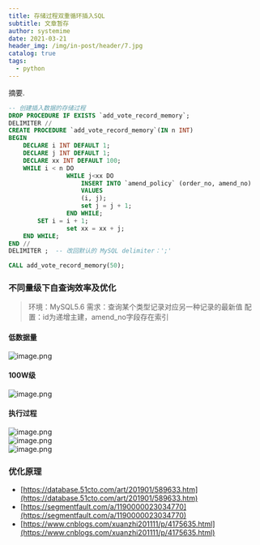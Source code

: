```yaml
---
title: 存储过程双重循环插入SQL
subtitle: 文章暂存
author: systemime
date: 2021-03-21
header_img: /img/in-post/header/7.jpg
catalog: true
tags:
  - python
---
```

摘要.

<!-- more -->


```sql
-- 创建插入数据的存储过程
DROP PROCEDURE IF EXISTS `add_vote_record_memory`;
DELIMITER //
CREATE PROCEDURE `add_vote_record_memory`(IN n INT)
BEGIN
    DECLARE i INT DEFAULT 1;
    DECLARE j INT DEFAULT 1;
    DECLARE xx INT DEFAULT 100;
    WHILE i < n DO
				WHILE j<xx DO
					INSERT INTO `amend_policy` (order_no, amend_no)
					VALUES
					(i, j);
					set j = j + 1;
				END WHILE;
        SET i = i + 1;
				set xx = xx + j;
    END WHILE;
END //
DELIMITER ;  -- 改回默认的 MySQL delimiter：';'

CALL add_vote_record_memory(50);
```


<a name="AM37m"></a>
### 不同量级下自查询效率及优化
> 环境：MySQL5.6
> 需求：查询某个类型记录对应另一种记录的最新值
> 配置：id为递增主建，amend_no字段存在索引



<a name="C0bWl"></a>
#### 低数据量
![image.png](https://cdn.nlark.com/yuque/0/2021/png/663138/1616326324600-26472b45-75fe-4ca8-aa5e-87eeefd39b46.png#align=left&display=inline&height=466&margin=%5Bobject%20Object%5D&name=image.png&originHeight=932&originWidth=1226&size=160376&status=done&style=none&width=613)
<a name="8FpiT"></a>
#### 100W级
![image.png](https://cdn.nlark.com/yuque/0/2021/png/663138/1616326344922-0e206b81-934f-4ae9-a8d5-9440b75bade2.png#align=left&display=inline&height=519&margin=%5Bobject%20Object%5D&name=image.png&originHeight=1038&originWidth=1160&size=144463&status=done&style=none&width=580)<br />

<a name="03gyl"></a>
#### 执行过程
![image.png](https://cdn.nlark.com/yuque/0/2021/png/663138/1616326438882-d08ff0ab-b8bb-4573-845c-98b3c9954e7b.png#align=left&display=inline&height=499&margin=%5Bobject%20Object%5D&name=image.png&originHeight=998&originWidth=1640&size=165416&status=done&style=none&width=820)<br />![image.png](https://cdn.nlark.com/yuque/0/2021/png/663138/1616326450392-f729dff8-41f0-45cf-8731-3d45408c2e36.png#align=left&display=inline&height=542&margin=%5Bobject%20Object%5D&name=image.png&originHeight=1084&originWidth=1626&size=174283&status=done&style=none&width=813)<br />![image.png](https://cdn.nlark.com/yuque/0/2021/png/663138/1616326459869-5d6e9c97-a279-4c6d-875e-2c62309759f6.png#align=left&display=inline&height=499&margin=%5Bobject%20Object%5D&name=image.png&originHeight=998&originWidth=1700&size=174620&status=done&style=none&width=850)<br />

<a name="gEpd9"></a>
### 优化原理

- [https://database.51cto.com/art/201901/589633.htm](https://database.51cto.com/art/201901/589633.htm)
- [https://segmentfault.com/a/1190000023034770](https://segmentfault.com/a/1190000023034770)
- [https://www.cnblogs.com/xuanzhi201111/p/4175635.html](https://www.cnblogs.com/xuanzhi201111/p/4175635.html)
